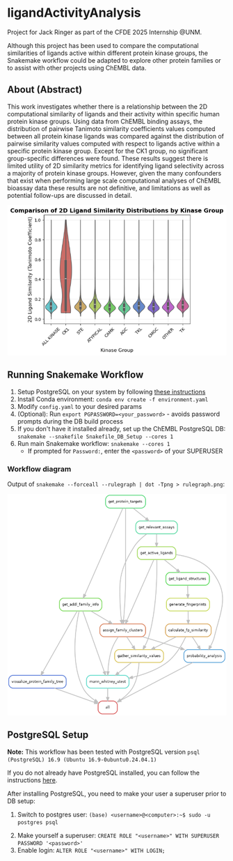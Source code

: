 # ligandActivityAnalysis

Project for Jack Ringer as part of the CFDE 2025 Internship @UNM.

Although this project has been used to compare the computational similarities of ligands active within different protein kinase groups, the Snakemake workflow could be adapted to explore other protein families or to assist with other projects using ChEMBL data.

## About (Abstract)
This work investigates whether there is a relationship between the 2D computational similarity of ligands and their activity within specific human protein kinase groups. Using data from ChEMBL binding assays, the distribution of pairwise Tanimoto similarity coefficients values computed between all protein kinase ligands was compared against the distribution of pairwise similarity values computed with respect to ligands active within a specific protein kinase group. Except for the CK1 group, no significant group-specific differences were found. These results suggest there is limited utility of 2D similarity metrics for identifying ligand selectivity across a majority of protein kinase groups. However, given the many confounders that exist when performing large scale computational analyses of ChEMBL bioassay data these results are not definitive, and limitations as well as potential follow-ups are discussed in detail. 

![alt text](https://github.com/Jack-42/ligandActivityAnalysis/blob/main/docs/figures/violin_plot.png)


## Running Snakemake Workflow
1. Setup PostgreSQL on your system by following [these instructions](#postgresql-setup)
2. Install Conda environment: `conda env create -f environment.yaml`
3. Modify `config.yaml` to your desired params
4. (Optional): Run `export PGPASSWORD=<your_password>` - avoids password prompts during the DB build process
5. If you don't have it installed already, set up the ChEMBL PostgreSQL DB: `snakemake --snakefile Snakefile_DB_Setup --cores 1`
6. Run main Snakemake workflow: `snakemake --cores 1`
   - If prompted for `Password:`, enter the `<password>` of your SUPERUSER

### Workflow diagram
Output of `snakemake --forceall --rulegraph | dot -Tpng > rulegraph.png`:

![alt text](https://github.com/Jack-42/ligandActivityAnalysis/blob/main/docs/figures/rulegraph.png)


## PostgreSQL Setup

**Note:** This workflow has been tested with PostgreSQL version `psql (PostgreSQL) 16.9 (Ubuntu 16.9-0ubuntu0.24.04.1)`

If you do not already have PostgreSQL installed, you can follow the instructions [here](https://www.postgresql.org/download/).

After installing PostgreSQL, you need to make your user a superuser prior to DB setup:

1. Switch to postgres user: `(base) <username>@<computer>:~$ sudo -u postgres psql`

2) Make yourself a superuser: `CREATE ROLE "<username>" WITH SUPERUSER PASSWORD '<password>'`
3) Enable login: `ALTER ROLE "<username>" WITH LOGIN;`
